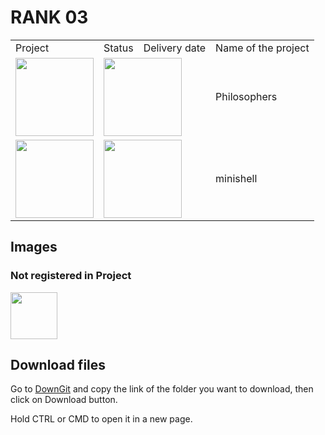 # RANK 03
<div align="center">
	<table>
		<tr>
			<td>Project</td>
			<td>Status</td>
			<td>Delivery date</td>
			<td>Name of the project</td>
		</tr>
		<tr>
			<td>
				<a href="https://github.com/davidmonteiro03/42-Cursus/tree/main/Projects/RANK03/philo">
					<img src="https://github.com/byaliego/42-project-badges/blob/main/badges/philosophersn.png" width="125"/>
				</a>
			</td>
			<td colspan="2">
				<img src="https://cdn-icons-png.flaticon.com/512/5695/5695859.png" width="125"/>
			</td>
			<td>Philosophers</td>
		</tr>
		<tr>
			<td>
				<a href="https://github.com/davidmonteiro03/42-Cursus/tree/main/Projects/RANK03/minishell">
					<img src="https://github.com/byaliego/42-project-badges/blob/main/badges/minishelln.png" width="125"/>
				</a>
			</td>
			<td colspan="2">
				<img src="https://cdn-icons-png.flaticon.com/512/5695/5695859.png" width="125"/>
			</td>
			<td>minishell</td>
		</tr>
	</table>
</div>

## Images

### Not registered in Project

<img src="https://cdn-icons-png.flaticon.com/512/12072/12072893.png" width="75"/>

## Download files

<p>Go to <a href="https://minhaskamal.github.io/DownGit/#/home" target="_blank">DownGit</a> and copy the link of the folder you want to download, then click on Download button.</p>
<p>Hold CTRL or CMD to open it in a new page.</p>

